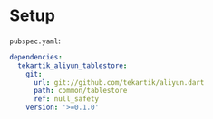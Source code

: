 # Setup

`pubspec.yaml`:

```yaml
dependencies:
  tekartik_aliyun_tablestore:
    git:
      url: git://github.com/tekartik/aliyun.dart
      path: common/tablestore
      ref: null_safety
    version: '>=0.1.0'
```